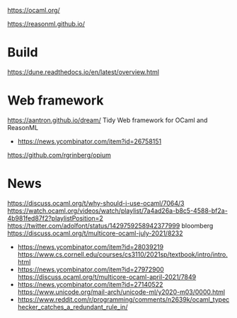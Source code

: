 https://ocaml.org/

https://reasonml.github.io/

# Build
https://dune.readthedocs.io/en/latest/overview.html

# Web framework
https://aantron.github.io/dream/ Tidy Web framework for OCaml and ReasonML
* https://news.ycombinator.com/item?id=26758151

https://github.com/rgrinberg/opium

# News
https://discuss.ocaml.org/t/why-should-i-use-ocaml/7064/3
https://watch.ocaml.org/videos/watch/playlist/7a4ad26a-b8c5-4588-bf2a-4b981fed87f2?playlistPosition=2
https://twitter.com/adolfont/status/1429759258942377999 bloomberg
https://discuss.ocaml.org/t/multicore-ocaml-july-2021/8232
* https://news.ycombinator.com/item?id=28039219
https://www.cs.cornell.edu/courses/cs3110/2021sp/textbook/intro/intro.html
* https://news.ycombinator.com/item?id=27972900
https://discuss.ocaml.org/t/multicore-ocaml-april-2021/7849
* https://news.ycombinator.com/item?id=27140522
https://www.unicode.org/mail-arch/unicode-ml/y2020-m03/0000.html
* https://www.reddit.com/r/programming/comments/n2639k/ocaml_typechecker_catches_a_redundant_rule_in/

